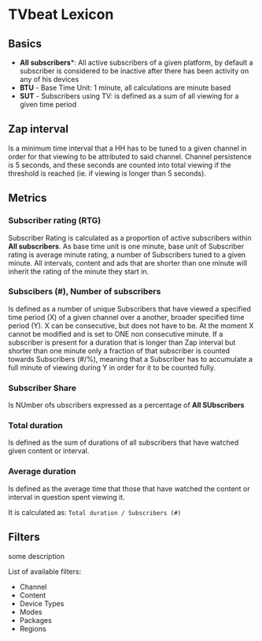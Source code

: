 # TVbeat Lexicon

## Basics

+ **All subscribers***: All active subscribers of a given platform, by default a subscriber is considered to be inactive after there has been activity on any of his devices
+ **BTU** - Base Time Unit: 1 minute, all calculations are minute based
+ **SUT** - Subscribers using TV: is defined as a sum of all viewing for a given time period

## Zap interval
Is a minimum time interval that a HH has to be tuned to a given channel in
order for that viewing to be attributed to said channel. Channel
persistence is 5 seconds, and these seconds are counted into total viewing
if the threshold is reached (ie. if viewing is longer than 5 seconds).

## Metrics

### **Subscriber rating (RTG)**
Subscriber Rating is calculated as a proportion of active subscribers within **All subscribers**. As base time unit is one minute, base unit of Subscriber rating is average minute
rating, a number of Subscribers tuned to a given minute. All intervals, content and ads that are shorter than one minute will inherit the rating of the minute they start in.

### **Subscibers (#), Number of subscribers**
Is defined as a number of unique Subscribers that have viewed a specified time
period (X) of a given channel over a another, broader specified time period
(Y). X can be consecutive, but does not have to be. At the moment X cannot
be modified and is set to ONE non consecutive minute. If a subscriber is present for a duration that is longer than Zap interval but shorter than one minute only a fraction of that subscriber is counted towards Subscribers (#/%), meaning that a Subscriber has to accumulate a full minute of viewing during Y in order for it to be counted fully.

### **Subscriber Share**
Is NUmber ofs ubscribers expressed as a percentage of **All SUbscribers**

### **Total duration**
Is defined as the sum of durations of all subscribers that have watched
given content or interval.

### **Average duration**
Is defined as the average time that those that have watched the content or interval in
question spent viewing it. 

It is calculated as:
``` Total duration / Subscribers (#) ```

## Filters

some description

List of available filters: 
+ Channel
+ Content
+ Device Types
+ Modes
+ Packages
+ Regions
